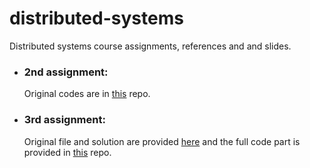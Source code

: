# distributed-systems
Distributed systems course assignments, references and and slides.
<br/>

- ### 2nd assignment:
    Original codes are in [this](https://github.com/ParsaMohammadpour/randomized-coordinated-attack) repo.

- ### 3rd assignment:
    Original file and solution are provided [here](https://github.com/ParsaMohammadpour/distributed-systems/tree/main/3rd-Assignment) and the full code part is provided in [this](https://github.com/ParsaMohammadpour/EIGByz/tree/main) repo.
